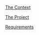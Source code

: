 [The Context](%base_url%/wiki/projects/archive/bachelorsprojects/obsolete/DistributedDynamicInformationRepository)

[The Project](%base_url%/wiki/projects/archive/bachelorsprojects/obsolete/DistributedDynamicInformationRepository)

[Requirements](%base_url%/wiki/projects/archive/bachelorsprojects/obsolete/DistributedDynamicInformationRepository)
